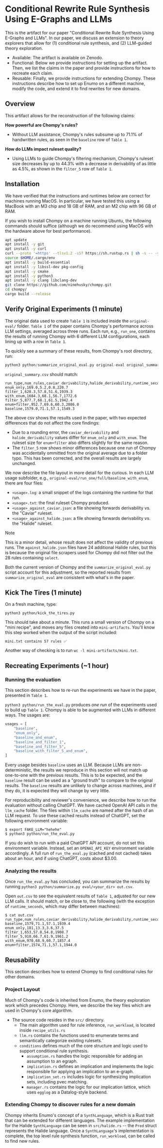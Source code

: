 # Conditional Rewrite Rule Synthesis Using E-Graphs and LLMs

This is the artifact for our paper "Conditional Rewrite Rule Synthesis Using E-Graphs and LLMs".
In our paper, we discuss an extension to theory explorers that allow for (1) conditional
rule synthesis, and (2) LLM-guided theory exploration.

- Available: The artifact is available on Zenodo.
- Functional: Below we provide instructions for setting up the artifact. Then, we list the claims
  in the paper and provide instructions for how to recreate each claim.
- Reusable: Finally, we provide instructions for extending Chompy. These instructions describe
  how to set up Enumo on a different machine, modify the code, and extend it to
  find rewrites for new domains.
  

## Overview

This artifact allows for the reconstruction of the following claims:

**How powerful are Chompy's rules?** 
- Without LLM assistance, Chompy's rules subsume up to 71.1% of handwritten rules, as seen in the
  `baseline` row of `Table 1`.

**How do LLMs impact ruleset quality?** 
- Using LLMs to guide Chompy's filtering mechanism, Chompy's ruleset size decreases by up to
  44.3%
  with a decrease in derivability of as little as 4.5%, as shown in the `filter_5` row of `Table 1`.
  
  
## Installation

We have verified that the instructions and runtimes below are correct for machines
running MacOS. In particular, we have tested this using a MacBook with an M3 chip and 18 GB
of RAM, and an M2 chip with 96 GB of RAM.

If you wish to install Chompy on a machine running Ubuntu, the following commands should suffice
(although we do recommend using MacOS with the hardware above for best performance).


``` bash
apt update
apt install -y git
apt install -y curl
curl --proto '=https' --tlsv1.2 -sSf https://sh.rustup.rs | sh -s -- -y
source $HOME/.cargo/env
apt install -y build-essential
apt install -y libssl-dev pkg-config
apt install -y cmake
apt install -y python3
apt install -y clang libclang-dev
git clone https://github.com/ninehusky/chompy.git
cd chompy/
cargo build --release
```

## Verify Original Experiments (1 minute)

The original data used to create `Table 1` is included inside the `original-eval/` folder.
`Table 1` of the paper contains Chompy's performance across LLM settings, averaged
across three runs. Each run, e.g., `run_one`, contains the results of running Chompy
with 6 different LLM configurations, each lining up with a row in `Table 1`.

To quickly see a summary of these results, from
Chompy's root directory, run:

``` c
python3 python/summarize_original_eval.py original-eval original_summary.csv
```

`original_summary.csv` should match:

```
run_type,num_rules,caviar_derivability,halide_derivability,runtime_seconds
enum_only,169.0,5.2,0.8,220.7
filter_1,628.3,57.8,51.6,1939.3
with_enum,1684.3,68.1,56.7,1772.6
filter_5,877.7,68.1,61.5,1942.4
enum+filter,952.7,69.6,60.3,2086.0
baseline,1579.0,71.1,57.1,1549.3
```


The above csv shows the results used in the paper,
with two expected differences that do not affect the core findings:
-  Due to a rounding error, the `caviar_derivability` and `halide_derivability`
   values differ for `enum_only` and `with_enum`.
   The ruleset size for `enum+filter` also differs slightly for the same reason.
 - The `filter_5` row shows minor differences because one run of Chompy was accidentally
   ommitted from the original average due to a folder typo. This has been corrected, and
   the overall results are largely unchanged.

We now describe the file layout in more detail for the curious. In each LLM usage subfolder,
e.g., `original-eval/run_one/full/baseline_with_enum`,
there are four files:

- `<usage>.log`: a small snippet of the logs containing the runtime for that run.
- `<usage>.txt`: the final ruleset Chompy produced.
- `<usage>_against_caviar.json`: a file showing forwards derivability vs. the "Caviar" ruleset.
- `<usage>_against_halide.json`: a file showing forwards derivability vs. the "Halide" ruleset.

> [!NOTE]  
> This is a minor detail, whose result does not affect the validity of previous runs.
> The `against_halide.json` files have 24 additional Halide rules, but this is
> because the original file scrapers used for Chompy did not filter out the 28
> rules containing `select`.
> 
> Both the current version of Chompy and the `summarize_original_eval.py` script
> account for this adjustment, so the reported results from `summarize_original_eval`
> are consistent with what's in the paper.

## Kick The Tires (1 minute)

On a fresh machine, type:

```
python3 python/kick_the_tires.py
```

This should take about a minute. This runs a small version of Chompy on a "mini recipe",
and moves any files created into `mini-artifacts`. You'll know this step worked when the output
of the script included:

```
mini.txt contains 57 rules ✅
```

Another way of checking is to run `wc -l mini-artifacts/mini.txt`.

## Recreating Experiments (~1 hour)

### Running the evaluation

This section describes how to re-run the experiments we have in the paper, presented in
`Table 1`.

`python3 python/run_the_eval.py` produces _one run_ of the experiments used to build up `Table 1`.
Chompy is able to be augmented with LLMs in different ways. The usages are:

```py
usages = [
    "baseline",
    "enum_only",
    "baseline_and_enum",
    "baseline_and_filter_1",
    "baseline_and_filter_5",
    "baseline_with_filter_5_and_enum",
]
```

Every usage besides `baseline` uses an LLM. Because LLMs are non-deterministic,
the results we reproduce in this section will not match up one-to-one with the previous results.
This is to be expected, and the `baseline` result can be used as a "ground truth" to compare
to the original results. The `baseline` results are unlikely to change across machines,
and if they do, it is expected they will change by very little.

For reproducibility and reviewer's convenience, we describe how to run the evaluation
without calling ChatGPT. We have cached OpenAI API calls in the `llm_cache` folder.
The files within `llm_cache` are named after the hash of an LLM request.
To use these cached results instead of ChatGPT, set the following environment
variable:

```
$ export FAKE_LLM="hehehe"
$ python3 python/run_the_eval.py
```

If you do wish to run with a paid ChatGPT API account, do not set this environment variable.
Instead, set an `OPENAI_API_KEY` environment variable accordingly. A full run of
`run_the_eval.py` (cached and not cached) takes about an hour, and if using ChatGPT,
costs about $3.00.


### Analyzing the results

Once `run_the_eval.py` has concluded, you can summarize the results by running
`python3 python/summarize.py eval/<your_dir> out.csv`.

Open `out.csv` to see the equivalent results of `Table 1`, adjusted for our new LLM calls.
It should match, or be close to, the following (with the exception of `runtime_seconds`,
which may differ between machines):

```
$ cat out.csv
run_type,num_rules,caviar_derivability,halide_derivability,runtime_seconds
baseline,1579,71.1,57.1,1939.4
enum_only,181,13.3,3.6,37.5
filter_1,653,57.8,54.8,1908.7
filter_5,910,66.7,61.9,1961.2
with_enum,970,68.9,60.7,1857.4
enum+filter,1574,71.1,57.1,1944.0
```


## Reusability

This section describes how to extend Chompy to find conditional rules for other domains.

### Project Layout

Much of Chompy's code is inherited from Enumo, the theory exploration work which
precedes Chompy. Here, we describe the key files which are used in Chompy's
core algorithm.

- The source code resides in the `src/` directory.
  - The main algorithm used for rule inference, `run_workload`, is located
    inside `recipe_utils.rs`
  - `llm.rs` contains the functions used to enumerate terms and semantically
     categorize existing rulesets.`
  - `conditions` defines much of the core structure and logic used
     to support conditional rule synthesis.
    - `assumption.rs` handles the logic responsible for adding an assumption
      to an egraph.
    - `implication.rs` defines an implication and implements the logic responsible
      for applying an implication to an e-graph.
    - `implication_set.rs` includes logic for synthesizing implication sets, including
       pvec matching.
    - `manager.rs` contains the logic for our implication lattice, which uses
      `egglog` as a Datalog-style backend.
      
### Extending Chompy to discover rules for a new domain

Chompy inherits Enumo's concept of a `SynthLanguage`, which is a Rust
trait that can be extended for different languages.
The example implementation for the Halide `SynthLanguage` can be seen in
`src/halide.rs` -- the `Pred` struct represents the Halide language.
Once a `SynthLanguage`'s implementation is complete,
the top level rule synthesis function, `run_workload`, can be called
to find new rules.




